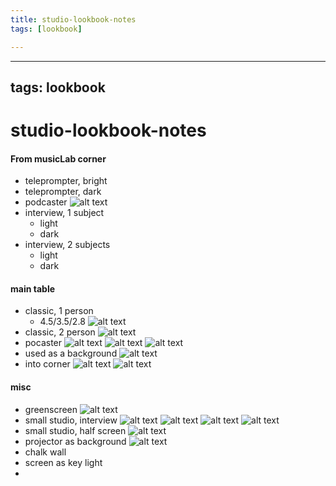 ```yaml
---
title: studio-lookbook-notes
tags: [lookbook]

---
```


---
tags: lookbook
---
# studio-lookbook-notes

#### From musicLab corner
* teleprompter, bright
* teleprompter, dark
* podcaster
![alt text](https://files.slack.com/files-pri/T0HTW3H0V-F05CCAUUXNC/20230608_lookbook.music-studio-corner.1-person.no-table-no-podcasting-mic.jpg?pub_secret=537f3fea77)
* interview, 1 subject
    * light
    * dark
* interview, 2 subjects
    * light
    * dark

#### main table
* classic, 1 person
    * 4.5/3.5/2.8 
![alt text](https://files.slack.com/files-pri/T0HTW3H0V-F05BNFSFE67/20230608_lookbook.main-table.1-person.no-podcast-mic.jpg?pub_secret=e15b0b3484)
* classic, 2 person
![alt text](https://files.slack.com/files-pri/T0HTW3H0V-F05BR2TP5AQ/20230608_lookbook.main-table.2-people.no-podcast-mic.jpg?pub_secret=69ad731e49)
* pocaster
![alt text](https://files.slack.com/files-pri/T0HTW3H0V-F05C18VQK4H/20230608_lookbook.main-table.2-people.podcast-mic.jpg?pub_secret=6f70d907bb)
![alt text](https://files.slack.com/files-pri/T0HTW3H0V-F05BNFPCU6P/20230608_lookbook.main-table.1-person-closeup.ver1.jpg?pub_secret=2138902ef6)
![alt text](https://files.slack.com/files-pri/T0HTW3H0V-F05BR2R1484/20230608_lookbook.main-table.1-person-closeup.ver2.jpg?pub_secret=a9512508b2)
* used as a background
![alt text](https://files.slack.com/files-pri/T0HTW3H0V-F05C7JJ09ND/20230609_lookbook.main-studio.1-person.in-front-of-main-table.jpg?pub_secret=d54beff292)
* into corner
![alt text](https://files.slack.com/files-pri/T0HTW3H0V-F05BS1K4RRB/20230608_lookbook.music-studio-corner.1-person.table-podcasting-mic.jpg?pub_secret=2106866a23)
![alt text](https://files.slack.com/files-pri/T0HTW3H0V-F05C7JH27S5/20230608_lookbook.music-studio-corner.1-person.table-podcasting-mic.closeup.jpg?pub_secret=604720adc3)
#### misc
* greenscreen
![alt text](https://files.slack.com/files-pri/T0HTW3H0V-F05C7JKESSV/20230609_lookbook.main-studio.1-person.green-screen.jpg?pub_secret=582da69156)
* small studio, interview
![alt text](https://files.slack.com/files-pri/T0HTW3H0V-F05BNFVL8BV/20230608_lookbook.small-studio.1-person.sitting.no-podcast-mic.jpg?pub_secret=b66878fe5a)
![alt text](https://files.slack.com/files-pri/T0HTW3H0V-F05BR2WLUP6/20230608_lookbook.small-studio.1-person.sitting.podcast-mic.jpg?pub_secret=19e6efbf70)
![alt text](https://files.slack.com/files-pri/T0HTW3H0V-F05BKMD1MC5/20230608_lookbook.small-studio.2-people.sitting.no-podcast-mic.jpg?pub_secret=ae17f81d97)
![alt text](https://files.slack.com/files-pri/T0HTW3H0V-F05BR2Y48JY/20230608_lookbook.small-studio.2-people.sitting.podcast-mic.jpg?pub_secret=71fe4b5a16)
* small studio, half screen
![alt text](https://files.slack.com/files-pri/T0HTW3H0V-F05C18Y55JM/20230608_lookbook.small-studio.1-person.standing.jpg?pub_secret=aef85f409c)
* projector as background
![alt text](https://files.slack.com/files-pri/T0HTW3H0V-F05BN9YEZB8/20230609_lookbook.main-studio.1-person.projection-screen.jpg?pub_secret=e8d8f125b7)
* chalk wall
* screen as key light
* 